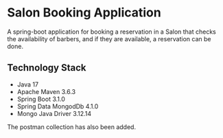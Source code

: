 # Salon Booking Application
A spring-boot application for booking a reservation in a Salon that checks the availability of barbers, and if they are available, a reservation can be done.

## Technology Stack

- Java 17
- Apache Maven 3.6.3
- Spring Boot 3.1.0
- Spring Data MongodDb 4.1.0
- Mongo Java Driver 3.12.14

The postman collection has also been added.
